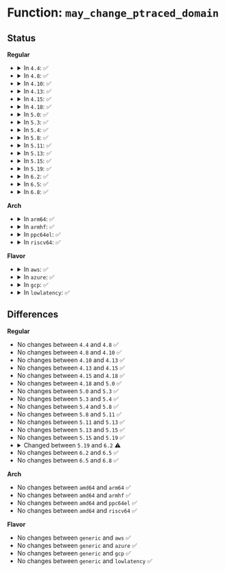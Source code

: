 # Function: <code>may_change_ptraced_domain</code>

## Status
<b>Regular</b>
<ul>
<li>
<details>
<summary>In <code>4.4</code>: ✅</summary>

```c
int may_change_ptraced_domain(struct aa_label *to_label, const char **info);
```

**Collision:** Unique Static

**Inline:** No

**Transformation:** False

**Instances:**

```
In security/apparmor/domain.c (ffffffff8137a590)
Location: security/apparmor/domain.c:61
Inline: False
Direct callers:
  - security/apparmor/domain.c:apparmor_bprm_set_creds
  - security/apparmor/domain.c:aa_change_hat
  - security/apparmor/domain.c:aa_change_profile
  - security/apparmor/domain.c:aa_change_profile
```
**Symbols:**

```
ffffffff8137a590-ffffffff8137a629: may_change_ptraced_domain (STB_LOCAL)
```
</details>
</li>
<li>
<details>
<summary>In <code>4.8</code>: ✅</summary>

```c
int may_change_ptraced_domain(struct aa_label *to_label, const char **info);
```

**Collision:** Unique Static

**Inline:** No

**Transformation:** False

**Instances:**

```
In security/apparmor/domain.c (ffffffff813b3550)
Location: security/apparmor/domain.c:61
Inline: False
Direct callers:
  - security/apparmor/domain.c:aa_change_profile
  - security/apparmor/domain.c:aa_change_profile
  - security/apparmor/domain.c:aa_change_hat
  - security/apparmor/domain.c:apparmor_bprm_set_creds
```
**Symbols:**

```
ffffffff813b3550-ffffffff813b3603: may_change_ptraced_domain (STB_LOCAL)
```
</details>
</li>
<li>
<details>
<summary>In <code>4.10</code>: ✅</summary>

```c
int may_change_ptraced_domain(struct aa_label *to_label, const char **info);
```

**Collision:** Unique Static

**Inline:** No

**Transformation:** False

**Instances:**

```
In security/apparmor/domain.c (ffffffff813ca760)
Location: security/apparmor/domain.c:61
Inline: False
Direct callers:
  - security/apparmor/domain.c:aa_change_profile
  - security/apparmor/domain.c:aa_change_profile
  - security/apparmor/domain.c:aa_change_hat
  - security/apparmor/domain.c:apparmor_bprm_set_creds
```
**Symbols:**

```
ffffffff813ca760-ffffffff813ca813: may_change_ptraced_domain (STB_LOCAL)
```
</details>
</li>
<li>
<details>
<summary>In <code>4.13</code>: ✅</summary>

```c
int may_change_ptraced_domain(struct aa_label *to_label, const char **info);
```

**Collision:** Unique Static

**Inline:** No

**Transformation:** False

**Instances:**

```
In security/apparmor/domain.c (ffffffff813dffe0)
Location: security/apparmor/domain.c:62
Inline: False
Direct callers:
  - security/apparmor/domain.c:aa_change_profile
  - security/apparmor/domain.c:aa_change_profile
  - security/apparmor/domain.c:aa_change_hat
  - security/apparmor/domain.c:apparmor_bprm_set_creds
```
**Symbols:**

```
ffffffff813dffe0-ffffffff813e0071: may_change_ptraced_domain (STB_LOCAL)
```
</details>
</li>
<li>
<details>
<summary>In <code>4.15</code>: ✅</summary>

```c
int may_change_ptraced_domain(struct aa_label *to_label, const char **info);
```

**Collision:** Unique Static

**Inline:** No

**Transformation:** False

**Instances:**

```
In security/apparmor/domain.c (ffffffff81406760)
Location: security/apparmor/domain.c:62
Inline: False
Direct callers:
  - security/apparmor/domain.c:aa_change_profile
  - security/apparmor/domain.c:aa_change_profile
  - security/apparmor/domain.c:aa_change_hat
  - security/apparmor/domain.c:apparmor_bprm_set_creds
```
**Symbols:**

```
ffffffff81406760-ffffffff814067f7: may_change_ptraced_domain (STB_LOCAL)
```
</details>
</li>
<li>
<details>
<summary>In <code>4.18</code>: ✅</summary>

```c
int may_change_ptraced_domain(struct aa_label *to_label, const char **info);
```

**Collision:** Unique Static

**Inline:** No

**Transformation:** False

**Instances:**

```
In security/apparmor/domain.c (ffffffff81437290)
Location: security/apparmor/domain.c:63
Inline: False
Direct callers:
  - security/apparmor/domain.c:aa_change_profile
  - security/apparmor/domain.c:aa_change_profile
  - security/apparmor/domain.c:aa_change_hat
  - security/apparmor/domain.c:apparmor_bprm_set_creds
```
**Symbols:**

```
ffffffff81437290-ffffffff8143732d: may_change_ptraced_domain (STB_LOCAL)
```
</details>
</li>
<li>
<details>
<summary>In <code>5.0</code>: ✅</summary>

```c
int may_change_ptraced_domain(struct aa_label *to_label, const char **info);
```

**Collision:** Unique Static

**Inline:** No

**Transformation:** False

**Instances:**

```
In security/apparmor/domain.c (ffffffff81454b10)
Location: security/apparmor/domain.c:63
Inline: False
Direct callers:
  - security/apparmor/domain.c:aa_change_profile
  - security/apparmor/domain.c:aa_change_profile
  - security/apparmor/domain.c:aa_change_hat
  - security/apparmor/domain.c:apparmor_bprm_set_creds
```
**Symbols:**

```
ffffffff81454b10-ffffffff81454bad: may_change_ptraced_domain (STB_LOCAL)
```
</details>
</li>
<li>
<details>
<summary>In <code>5.3</code>: ✅</summary>

```c
int may_change_ptraced_domain(struct aa_label *to_label, const char **info);
```

**Collision:** Unique Static

**Inline:** No

**Transformation:** False

**Instances:**

```
In security/apparmor/domain.c (ffffffff814824c0)
Location: security/apparmor/domain.c:59
Inline: False
Direct callers:
  - security/apparmor/domain.c:aa_change_profile
  - security/apparmor/domain.c:aa_change_profile
  - security/apparmor/domain.c:aa_change_hat
  - security/apparmor/domain.c:apparmor_bprm_set_creds
```
**Symbols:**

```
ffffffff814824c0-ffffffff81482553: may_change_ptraced_domain (STB_LOCAL)
```
</details>
</li>
<li>
<details>
<summary>In <code>5.4</code>: ✅</summary>

```c
int may_change_ptraced_domain(struct aa_label *to_label, const char **info);
```

**Collision:** Unique Static

**Inline:** No

**Transformation:** False

**Instances:**

```
In security/apparmor/domain.c (ffffffff8149c080)
Location: security/apparmor/domain.c:59
Inline: False
Direct callers:
  - security/apparmor/domain.c:aa_change_profile
  - security/apparmor/domain.c:aa_change_profile
  - security/apparmor/domain.c:aa_change_hat
  - security/apparmor/domain.c:apparmor_bprm_set_creds
```
**Symbols:**

```
ffffffff8149c080-ffffffff8149c113: may_change_ptraced_domain (STB_LOCAL)
```
</details>
</li>
<li>
<details>
<summary>In <code>5.8</code>: ✅</summary>

```c
int may_change_ptraced_domain(struct aa_label *to_label, const char **info);
```

**Collision:** Unique Static

**Inline:** No

**Transformation:** False

**Instances:**

```
In security/apparmor/domain.c (ffffffff814f42f0)
Location: security/apparmor/domain.c:59
Inline: False
Direct callers:
  - security/apparmor/domain.c:aa_change_profile
  - security/apparmor/domain.c:aa_change_profile
  - security/apparmor/domain.c:aa_change_hat
  - security/apparmor/domain.c:apparmor_bprm_creds_for_exec
```
**Symbols:**

```
ffffffff814f42f0-ffffffff814f43a1: may_change_ptraced_domain (STB_LOCAL)
```
</details>
</li>
<li>
<details>
<summary>In <code>5.11</code>: ✅</summary>

```c
int may_change_ptraced_domain(struct aa_label *to_label, const char **info);
```

**Collision:** Unique Static

**Inline:** No

**Transformation:** False

**Instances:**

```
In security/apparmor/domain.c (ffffffff81511430)
Location: security/apparmor/domain.c:59
Inline: False
Direct callers:
  - security/apparmor/domain.c:aa_change_profile
  - security/apparmor/domain.c:aa_change_profile
  - security/apparmor/domain.c:aa_change_hat
  - security/apparmor/domain.c:apparmor_bprm_creds_for_exec
```
**Symbols:**

```
ffffffff81511430-ffffffff815114e9: may_change_ptraced_domain (STB_LOCAL)
```
</details>
</li>
<li>
<details>
<summary>In <code>5.13</code>: ✅</summary>

```c
int may_change_ptraced_domain(struct aa_label *to_label, const char **info);
```

**Collision:** Unique Static

**Inline:** No

**Transformation:** False

**Instances:**

```
In security/apparmor/domain.c (ffffffff81517da0)
Location: security/apparmor/domain.c:61
Inline: False
Direct callers:
  - security/apparmor/domain.c:aa_change_profile
  - security/apparmor/domain.c:aa_change_profile
  - security/apparmor/domain.c:aa_change_hat
  - security/apparmor/domain.c:apparmor_bprm_creds_for_exec
```
**Symbols:**

```
ffffffff81517da0-ffffffff81517e59: may_change_ptraced_domain (STB_LOCAL)
```
</details>
</li>
<li>
<details>
<summary>In <code>5.15</code>: ✅</summary>

```c
int may_change_ptraced_domain(struct aa_label *to_label, const char **info);
```

**Collision:** Unique Static

**Inline:** No

**Transformation:** False

**Instances:**

```
In security/apparmor/domain.c (ffffffff81575da0)
Location: security/apparmor/domain.c:61
Inline: False
Direct callers:
  - security/apparmor/domain.c:aa_change_profile
  - security/apparmor/domain.c:aa_change_profile
  - security/apparmor/domain.c:aa_change_hat
  - security/apparmor/domain.c:apparmor_bprm_creds_for_exec
```
**Symbols:**

```
ffffffff81575da0-ffffffff81575e59: may_change_ptraced_domain (STB_LOCAL)
```
</details>
</li>
<li>
<details>
<summary>In <code>5.19</code>: ✅</summary>

```c
int may_change_ptraced_domain(struct aa_label *to_label, const char **info);
```

**Collision:** Unique Static

**Inline:** No

**Transformation:** False

**Instances:**

```
In security/apparmor/domain.c (ffffffff81613480)
Location: security/apparmor/domain.c:42
Inline: False
Direct callers:
  - security/apparmor/domain.c:aa_change_profile
  - security/apparmor/domain.c:aa_change_profile
  - security/apparmor/domain.c:aa_change_hat
  - security/apparmor/domain.c:apparmor_bprm_creds_for_exec
```
**Symbols:**

```
ffffffff81613480-ffffffff81613557: may_change_ptraced_domain (STB_LOCAL)
```
</details>
</li>
<li>
<details>
<summary>In <code>6.2</code>: ✅</summary>

```c
int may_change_ptraced_domain(const struct cred *to_cred, struct aa_label *to_label, const char **info);
```

**Collision:** Unique Static

**Inline:** No

**Transformation:** False

**Instances:**

```
In security/apparmor/domain.c (ffffffff816c60f0)
Location: security/apparmor/domain.c:43
Inline: False
Direct callers:
  - security/apparmor/domain.c:aa_change_profile
  - security/apparmor/domain.c:aa_change_profile
  - security/apparmor/domain.c:aa_change_hat
  - security/apparmor/domain.c:apparmor_bprm_creds_for_exec
```
**Symbols:**

```
ffffffff816c60f0-ffffffff816c6218: may_change_ptraced_domain (STB_LOCAL)
```
</details>
</li>
<li>
<details>
<summary>In <code>6.5</code>: ✅</summary>

```c
int may_change_ptraced_domain(const struct cred *to_cred, struct aa_label *to_label, const char **info);
```

**Collision:** Unique Static

**Inline:** No

**Transformation:** False

**Instances:**

```
In security/apparmor/domain.c (ffffffff816feec0)
Location: security/apparmor/domain.c:43
Inline: False
Direct callers:
  - security/apparmor/domain.c:aa_change_profile
  - security/apparmor/domain.c:aa_change_profile
  - security/apparmor/domain.c:aa_change_hat
  - security/apparmor/domain.c:apparmor_bprm_creds_for_exec
```
**Symbols:**

```
ffffffff816feec0-ffffffff816fefe8: may_change_ptraced_domain (STB_LOCAL)
```
</details>
</li>
<li>
<details>
<summary>In <code>6.8</code>: ✅</summary>

```c
int may_change_ptraced_domain(const struct cred *to_cred, struct aa_label *to_label, const char **info);
```

**Collision:** Unique Static

**Inline:** No

**Transformation:** False

**Instances:**

```
In security/apparmor/domain.c (ffffffff8173c450)
Location: security/apparmor/domain.c:43
Inline: False
Direct callers:
  - security/apparmor/domain.c:aa_change_profile
  - security/apparmor/domain.c:aa_change_profile
  - security/apparmor/domain.c:aa_change_hat
  - security/apparmor/domain.c:apparmor_bprm_creds_for_exec
```
**Symbols:**

```
ffffffff8173c450-ffffffff8173c579: may_change_ptraced_domain (STB_LOCAL)
```
</details>
</li>
</ul>
<b>Arch</b>
<ul>
<li>
<details>
<summary>In <code>arm64</code>: ✅</summary>

```c
int may_change_ptraced_domain(struct aa_label *to_label, const char **info);
```

**Collision:** Unique Static

**Inline:** No

**Transformation:** False

**Instances:**

```
In security/apparmor/domain.c (ffff800010591b90)
Location: security/apparmor/domain.c:59
Inline: False
Direct callers:
  - security/apparmor/domain.c:aa_change_profile
  - security/apparmor/domain.c:aa_change_profile
  - security/apparmor/domain.c:aa_change_hat
  - security/apparmor/domain.c:apparmor_bprm_set_creds
```
**Symbols:**

```
ffff800010591b90-ffff800010591c50: may_change_ptraced_domain (STB_LOCAL)
```
</details>
</li>
<li>
<details>
<summary>In <code>armhf</code>: ✅</summary>

```c
int may_change_ptraced_domain(struct aa_label *to_label, const char **info);
```

**Collision:** Unique Static

**Inline:** No

**Transformation:** False

**Instances:**

```
In security/apparmor/domain.c (c07427a4)
Location: security/apparmor/domain.c:59
Inline: False
Direct callers:
  - security/apparmor/domain.c:aa_change_profile
  - security/apparmor/domain.c:aa_change_profile
  - security/apparmor/domain.c:aa_change_hat
  - security/apparmor/domain.c:apparmor_bprm_set_creds
```
**Symbols:**

```
c07427a4-c0742858: may_change_ptraced_domain (STB_LOCAL)
```
</details>
</li>
<li>
<details>
<summary>In <code>ppc64el</code>: ✅</summary>

```c
int may_change_ptraced_domain(struct aa_label *to_label, const char **info);
```

**Collision:** Unique Static

**Inline:** No

**Transformation:** False

**Instances:**

```
In security/apparmor/domain.c (c000000000705ae0)
Location: security/apparmor/domain.c:59
Inline: False
Direct callers:
  - security/apparmor/domain.c:aa_change_profile
  - security/apparmor/domain.c:aa_change_profile
  - security/apparmor/domain.c:aa_change_hat
  - security/apparmor/domain.c:apparmor_bprm_set_creds
```
**Symbols:**

```
c000000000705ae0-c000000000705c08: may_change_ptraced_domain (STB_LOCAL)
```
</details>
</li>
<li>
<details>
<summary>In <code>riscv64</code>: ✅</summary>

```c
int may_change_ptraced_domain(struct aa_label *to_label, const char **info);
```

**Collision:** Unique Static

**Inline:** No

**Transformation:** False

**Instances:**

```
In security/apparmor/domain.c (ffffffe0003df3ca)
Location: security/apparmor/domain.c:59
Inline: False
Direct callers:
  - security/apparmor/domain.c:aa_change_profile
  - security/apparmor/domain.c:aa_change_profile
  - security/apparmor/domain.c:aa_change_hat
  - security/apparmor/domain.c:apparmor_bprm_set_creds
```
**Symbols:**

```
ffffffe0003df3ca-ffffffe0003df45a: may_change_ptraced_domain (STB_LOCAL)
```
</details>
</li>
</ul>
<b>Flavor</b>
<ul>
<li>
<details>
<summary>In <code>aws</code>: ✅</summary>

```c
int may_change_ptraced_domain(struct aa_label *to_label, const char **info);
```

**Collision:** Unique Static

**Inline:** No

**Transformation:** False

**Instances:**

```
In security/apparmor/domain.c (ffffffff81494660)
Location: security/apparmor/domain.c:59
Inline: False
Direct callers:
  - security/apparmor/domain.c:aa_change_profile
  - security/apparmor/domain.c:aa_change_profile
  - security/apparmor/domain.c:aa_change_hat
  - security/apparmor/domain.c:apparmor_bprm_set_creds
```
**Symbols:**

```
ffffffff81494660-ffffffff814946f3: may_change_ptraced_domain (STB_LOCAL)
```
</details>
</li>
<li>
<details>
<summary>In <code>azure</code>: ✅</summary>

```c
int may_change_ptraced_domain(struct aa_label *to_label, const char **info);
```

**Collision:** Unique Static

**Inline:** No

**Transformation:** False

**Instances:**

```
In security/apparmor/domain.c (ffffffff81485080)
Location: security/apparmor/domain.c:59
Inline: False
Direct callers:
  - security/apparmor/domain.c:aa_change_profile
  - security/apparmor/domain.c:aa_change_profile
  - security/apparmor/domain.c:aa_change_hat
  - security/apparmor/domain.c:apparmor_bprm_set_creds
```
**Symbols:**

```
ffffffff81485080-ffffffff81485113: may_change_ptraced_domain (STB_LOCAL)
```
</details>
</li>
<li>
<details>
<summary>In <code>gcp</code>: ✅</summary>

```c
int may_change_ptraced_domain(struct aa_label *to_label, const char **info);
```

**Collision:** Unique Static

**Inline:** No

**Transformation:** False

**Instances:**

```
In security/apparmor/domain.c (ffffffff81490700)
Location: security/apparmor/domain.c:59
Inline: False
Direct callers:
  - security/apparmor/domain.c:aa_change_profile
  - security/apparmor/domain.c:aa_change_profile
  - security/apparmor/domain.c:aa_change_hat
  - security/apparmor/domain.c:apparmor_bprm_set_creds
```
**Symbols:**

```
ffffffff81490700-ffffffff81490793: may_change_ptraced_domain (STB_LOCAL)
```
</details>
</li>
<li>
<details>
<summary>In <code>lowlatency</code>: ✅</summary>

```c
int may_change_ptraced_domain(struct aa_label *to_label, const char **info);
```

**Collision:** Unique Static

**Inline:** No

**Transformation:** False

**Instances:**

```
In security/apparmor/domain.c (ffffffff814a8610)
Location: security/apparmor/domain.c:59
Inline: False
Direct callers:
  - security/apparmor/domain.c:aa_change_profile
  - security/apparmor/domain.c:aa_change_profile
  - security/apparmor/domain.c:aa_change_hat
  - security/apparmor/domain.c:apparmor_bprm_set_creds
```
**Symbols:**

```
ffffffff814a8610-ffffffff814a86bc: may_change_ptraced_domain (STB_LOCAL)
```
</details>
</li>
</ul>

## Differences
<b>Regular</b>
<ul>
<li>
No changes between <code>4.4</code> and <code>4.8</code> ✅
</li>
<li>
No changes between <code>4.8</code> and <code>4.10</code> ✅
</li>
<li>
No changes between <code>4.10</code> and <code>4.13</code> ✅
</li>
<li>
No changes between <code>4.13</code> and <code>4.15</code> ✅
</li>
<li>
No changes between <code>4.15</code> and <code>4.18</code> ✅
</li>
<li>
No changes between <code>4.18</code> and <code>5.0</code> ✅
</li>
<li>
No changes between <code>5.0</code> and <code>5.3</code> ✅
</li>
<li>
No changes between <code>5.3</code> and <code>5.4</code> ✅
</li>
<li>
No changes between <code>5.4</code> and <code>5.8</code> ✅
</li>
<li>
No changes between <code>5.8</code> and <code>5.11</code> ✅
</li>
<li>
No changes between <code>5.11</code> and <code>5.13</code> ✅
</li>
<li>
No changes between <code>5.13</code> and <code>5.15</code> ✅
</li>
<li>
No changes between <code>5.15</code> and <code>5.19</code> ✅
</li>
<li>
<details>
<summary>Changed between <code>5.19</code> and <code>6.2</code> ⚠️</summary>
<ul>
<li>
<b>Param added. </b>
<code>const struct cred *to_cred</code>
</li>
<li>
<b>Param reordered. </b>
<code>to_label, info</code> ➡️ <code>to_cred, to_label, info</code>
</li>
</ul>
</details>
</li>
<li>
No changes between <code>6.2</code> and <code>6.5</code> ✅
</li>
<li>
No changes between <code>6.5</code> and <code>6.8</code> ✅
</li>
</ul>
<b>Arch</b>
<ul>
<li>
No changes between <code>amd64</code> and <code>arm64</code> ✅
</li>
<li>
No changes between <code>amd64</code> and <code>armhf</code> ✅
</li>
<li>
No changes between <code>amd64</code> and <code>ppc64el</code> ✅
</li>
<li>
No changes between <code>amd64</code> and <code>riscv64</code> ✅
</li>
</ul>
<b>Flavor</b>
<ul>
<li>
No changes between <code>generic</code> and <code>aws</code> ✅
</li>
<li>
No changes between <code>generic</code> and <code>azure</code> ✅
</li>
<li>
No changes between <code>generic</code> and <code>gcp</code> ✅
</li>
<li>
No changes between <code>generic</code> and <code>lowlatency</code> ✅
</li>
</ul>

